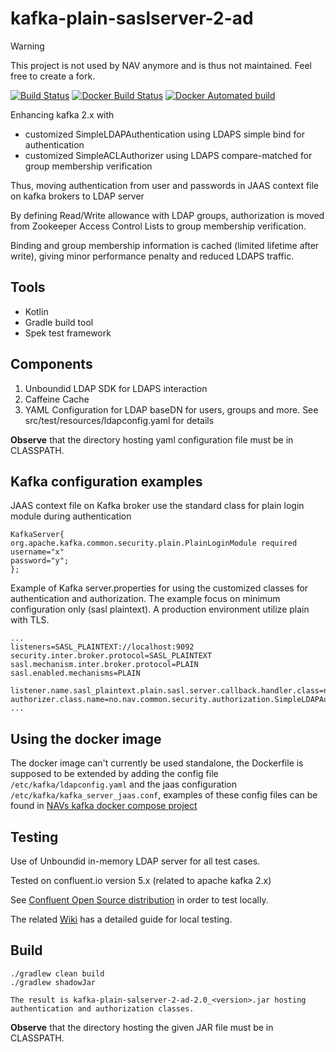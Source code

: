 # kafka-plain-saslserver-2-ad 

> [!WARNING]  
> This project is not used by NAV anymore and is thus not maintained. Feel free to create a fork.

[![Build Status](https://travis-ci.org/navikt/kafka-plain-saslserver-2-ad.svg?branch=master)](https://travis-ci.org/navikt/kafka-plain-saslserver-2-ad/builds/)
[![Docker Build Status](https://img.shields.io/docker/build/navikt/kafka-plain-saslserver-2-ad.svg)](https://hub.docker.com/r/navikt/kafka-plain-saslserver-2-ad/builds/)
[![Docker Automated build](https://img.shields.io/docker/automated/navikt/kafka-plain-saslserver-2-ad.svg)](https://hub.docker.com/r/navikt/kafka-plain-saslserver-2-ad/)

Enhancing kafka 2.x with
- customized SimpleLDAPAuthentication using LDAPS simple bind for authentication
- customized SimpleACLAuthorizer using LDAPS compare-matched for group membership verification

Thus, moving authentication from user and passwords in JAAS context file on kafka brokers to LDAP server

By defining Read/Write allowance with LDAP groups, authorization is moved from 
Zookeeper Access Control Lists to group membership verification.

Binding and group membership information is cached (limited lifetime after write),
giving minor performance penalty and reduced LDAPS traffic.

## Tools
- Kotlin
- Gradle build tool
- Spek test framework

## Components

1. Unboundid LDAP SDK for LDAPS interaction
2. Caffeine Cache
3. YAML Configuration for LDAP baseDN for users, groups and more. See src/test/resources/ldapconfig.yaml for details

**Observe** that the directory hosting yaml configuration file must be in CLASSPATH.

## Kafka configuration examples

JAAS context file on Kafka broker use the standard class for plain login module during authentication

```
KafkaServer{
org.apache.kafka.common.security.plain.PlainLoginModule required
username="x"
password="y";
};
```

Example of Kafka server.properties for using the customized classes for authentication and authorization. The example
focus on minimum configuration only (sasl plaintext). A production environment utilize plain with TLS.

```
...
listeners=SASL_PLAINTEXT://localhost:9092
security.inter.broker.protocol=SASL_PLAINTEXT
sasl.mechanism.inter.broker.protocol=PLAIN
sasl.enabled.mechanisms=PLAIN 

listener.name.sasl_plaintext.plain.sasl.server.callback.handler.class=no.nav.common.security.authentication.SimpleLDAPAuthentication
authorizer.class.name=no.nav.common.security.authorization.SimpleLDAPAuthorizer
...
```

## Using the docker image
The docker image can't currently be used standalone, the Dockerfile is supposed to be extended by adding the config file
`/etc/kafka/ldapconfig.yaml` and the jaas configuration `/etc/kafka/kafka_server_jaas.conf`, examples of these 
config files can be found in [NAVs kafka docker compose project](https://github.com/navikt/navkafka-docker-compose)

## Testing

Use of Unboundid in-memory LDAP server for all test cases.

Tested on confluent.io version 5.x (related to apache kafka 2.x)

See [Confluent Open Source distribution](https://www.confluent.io/product/confluent-open-source/) in order to test locally.

The related [Wiki](https://github.com/navikt/KafkaPlainSaslServer2AD/wiki) has a detailed guide for local testing.

## Build 

```
./gradlew clean build
./gradlew shadowJar

The result is kafka-plain-salserver-2-ad-2.0_<version>.jar hosting authentication and authorization classes.
```
**Observe** that the directory hosting the given JAR file must be in CLASSPATH.
